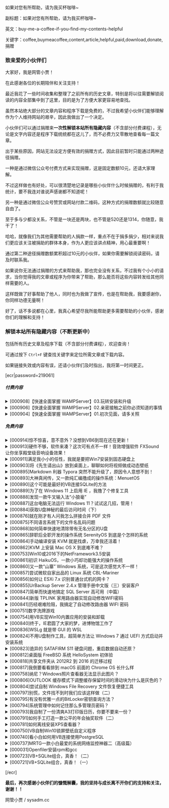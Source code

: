 如果对您有所帮助，请为我买杯咖啡~

副标题：如果对您有所帮助，请为我买杯咖啡~

英文：buy-me-a-coffee-if-you-find-my-contents-helpful

关键字：coffee,buymeacoffee,content,article,helpful,paid,download,donate,捐赠



### 致亲爱的小伙伴们

大家好，我是网管小贾！

在此感谢各位的长期陪伴和关注支持！



最近我花了一些时间收集和整理了之前所有的历史文章，特别是将以往需要解锁阅读的内容全部集中到了这里，目的是为了方便大家更容易地查找。

虽然本站绝大部分的文章内容和程序下载是免费的，不过我希望小伙伴们能够理解作为个人维持网站的艰辛，因此我做出了一个决定。

小伙伴们可以通过捐赠来**一次性解锁本站所有隐藏内容**（不含部分付费课程），无论是文字内容还是程序下载统统都在这儿了，而不必费力又零散地查看每一篇文章。



出于某些原因，网站无法设定方便有效的捐赠方式，因此目前暂时只能通过两种途径捐赠。

一种是通过微信公众号付费方式来实现捐赠，这是固定数额10元，还请大家理解。

不过这样做也有好处，可以很清楚地记录是哪些小伙伴什么时候捐赠的，有利于我统计，要不我连对谁说声感谢都不知道呢！



另一种是通过微信公众号赞赏或网站付款二维码，这种方式的捐赠数额就比较随意自由了。

至于多与少都没关系，不管是一块还是两块，也不管是520还是1314，你随意，我干了！

哈哈，就像我们为其他需要帮助的人捐款一样，重点不在于捐多捐少，相对来说我们更应该关注被捐助的群体本身，作为人更应该讲点精神，用心最重要啊！

通过第二种途径捐赠数额累积超过10元的小伙伴，如果你需要解锁阅读密码，请及时联系我。



如果说你无法通过捐赠的方式来帮助我，那也完全没有关系，不过我有个小小的请求，当你觉得我的文章或程序为你带来了帮助，那么能否将这些内容转发给其他同样需要的人。

这样既做了好事帮助了他人，同时也为我做了宣传，也是在帮助我，我要感谢你，你同样功德无量啊！



好了，话不多说都在心里，我真心希望尽我所能帮助更多需要帮助的小伙伴，感谢你们的理解和支持！



### 解锁本站所有隐藏内容（不断更新中）

包括所有历史文章及程序下载（不含部分付费课程），欢迎查询！

可通过按下 `Ctrl+F` 键查找关键字来定位所需文章或下载内容。

如果链接失效或内容有误，还请小伙伴们及时指出，我将第一时间更正。



[ecr|password=219061]



##### 付费内容

<details>
<summary>[000908]【快速全面掌握 WAMPServer】03.玩转安装和升级</summary>
文章链接：https://www.sysadm.cc/index.php/webxuexi/908-master-wampserver-quickly-and-playing-installation-and-upgrade
    <br>
    阅读密码：314580
</details>

<details>
<summary>[000906]【快速全面掌握 WAMPServer】02.亲密接触之前你必须知道的事情</summary>
    文章链接：https://www.sysadm.cc/index.php/webxuexi/906-master-wampserver-quickly-and-comprehensively-wampserver-all-you-need-to-know
    <br>
    阅读密码：229441
</details>

<details>
<summary>[000904]【快速全面掌握 WAMPServer】01.初次见面，请多关照</summary>
    文章链接：https://www.sysadm.cc/index.php/webxuexi/904-master-wampserver-quickly-and-comprehensively-nice-to-meet-you
    <br>
    阅读密码：903351
</details>


##### 免费内容

<details>
<summary>[000914]惊不惊喜，意不意外？没想到VB6到现在还在更新！</summary>
文章链接：https://www.sysadm.cc/index.php/vbbiancheng/914-pleasantly-surprised-vb6-is-still-update-up-to-now
<br>
阅读密码：309380
<br><br>
修复迷你版VB6无法安装累积更新的问题.7z (28.6K)
<br>
下载链接：https://pan.baidu.com/s/1kYwvW3n7Vgy3xxBnngmb0g
<br>
提取码：l9ca
</details>

<details>
<summary>[000913]硬件不够，软件来凑？这次可有点不一样！音效增强软件 FXSound 让你坐享殿堂级音响设备效果！</summary>
文章链接：https://www.sysadm.cc/index.php/xitongyunwei/913-hardware-is-not-enough-software-to-make-up-its-a-little-different-this-time-a-sound-quality-enhancement-software-fxsound-allow-you-to-enjoy-the-perfect-sound
<br>
阅读密码：335590
<br><br>
vcredist_2022_x64&x86.7z (33.55M)
<br>
下载链接：https://pan.baidu.com/s/1_JKMMrfQcG1RWFUA0EiX5w
<br>
提取码：265a
</details>

<details>
<summary>[000911]满足我小小的任性，我就是要把Win7安装到固态硬盘上</summary>
文章链接：https://www.sysadm.cc/index.php/xitongyunwei/911-to-satisfy-my-little-willfulness-i-just-want-to-install-win7-on-solid-state-drive
<br>
阅读密码：032280
<br><br>
更新修复补丁 HotFix.7z(6.60M)<br>
    Windows6.1-KB2990941-v3-x64.msu<br>
    Windows6.1-KB3087873-v2-x64.msu
<br>
下载链接：https://pan.baidu.com/s/1ujOdT9p6vVcVqoWvIf_YDg
<br>
提取码：8i9x
<br><br>
固态驱动程序 NVMex64.7z (1.98M)
<br>
下载链接：https://pan.baidu.com/s/1KlSGi3bjBciOl9exsbj73Q
<br>
提取码：f5y4
<br><br>
Win7.NVME.ISO.7z (3.9G)
<br>
下载链接：https://pan.baidu.com/s/1G_vCBQVWRAb3fEhz_3dI0g
<br>
提取码：iw6n
</details>

<details>
<summary>[000903]将《先生请出山》放到桌面上，聊聊如何将视频做成动态壁纸</summary>
文章链接：https://www.sysadm.cc/index.php/vbbiancheng/903-put-the-video-sir-please-come-out-to-be-an-official-onto-desktop-let-us-talk-about-how-to-make-videos-into-lively-wallpaper
<br>
阅读密码：746480
<br><br>
网管小贾的MP4动态壁纸程序(WindowsMediaPlayer).7z (106K)
<br>
下载链接：https://pan.baidu.com/s/1HYATSyA3H2YNPivAu2i6aw
<br>
提取码：gvt3
<br><br>
网管小贾的MP4动态壁纸程序(VLCMediaPlayer).7z (106K)
<br>
因 VLC 安装包较大，此压缩包不含 VLC 安装包，请到下面官网链接下载。
<br>
下载链接：https://pan.baidu.com/s/1uiSTHTdujRD62sPuj7M03A
<br>
提取码：0p0z
<br><br>
VLC Media Player(vlc-3.0.16-win32).exe (40M)
<br>
当前最新版本 3.0.16 ，切记安装 32 位。
<br>
下载链接：https://www.videolan.org/
<br><br>
《先生请出山》魔性舞步演示视频小片段
<br>
下载链接：https://pan.baidu.com/s/1PgIkBv--E3A5Dwuwt9VWvA
<br>
提取码：bg82
</details>

<details>
<summary>[000895]Markdown 利器 Typora 突然不能升级了，原因令人意想不到！</summary>
文章链接：https://www.sysadm.cc/index.php/xitongyunwei/895-why-markdown-tool-typora-cannot-be-upgraded-suddenly-the-reason-is-unexpected
<br>
阅读密码：935180
<br><br>
Windows 64位/32位
<br>
typora_0.11.18.zip (132.15M)
<br>
下载链接：https://pan.baidu.com/s/1j2wjtwxNa2SrXUXf5yAF7A
<br>
提取码：pvc6
<br><br>
Linux
<br>
Deb包: typora_0.11.18_amd64.deb (67.03M)
<br>
下载链接：https://pan.baidu.com/s/1YcvVqj2uLGfbZLiavaViHQ
<br>
提取码：gkrj
<br><br>
Tar包: Typora-linux-x64.tar.gz (Ver: 0.9.92) (89.41M)
<br>
下载链接：https://pan.baidu.com/s/15IQ7CwkIIICkjeWPZC_hdw
<br>
提取码：bq8r
<br><br>
MacOS
<br>
typora-0.11.18.dmg (15.43M)
<br>
下载链接：https://pan.baidu.com/s/1L-GqZailmveCo5lBO9hP7Q
<br>
提取码：igyi 
</details>

<details>
<summary>[000893]大神真闲传，又一款纯汇编撸成的操作系统：MenuetOS</summary>
文章链接：https://www.sysadm.cc/index.php/xitongyunwei/893-they-always-have-free-time-and-another-pure-assembly-operating-system-menuetos
<br>
阅读密码：152190
<br><br>
MenuetOS64.iso(1.45M) & MenuetOS32.iso(1.45M)
<br>
下载链接：https://pan.baidu.com/s/1tEd1eFxNDCobJKsP_YU_LA
<br>
提取码：xb07
</details>

<details>
<summary>[000890]这个可能是最好的VB连接SQLite的方法</summary>
文章链接：https://www.sysadm.cc/index.php/vbbiancheng/890-this-is-probably-the-best-way-to-connect-sqlite-with-vb
<br>
阅读密码：530001
<br><br>
网管小贾的VB+SQLite演示程序.7z(2.72M)
<br>
下载链接：https://pan.baidu.com/s/1FYOu7YvJDHkPGNv89jdltw
<br>
提取码：n2vt
</details>

<details>
<summary>[000889]为了在 Windows 11 上启用 IE ，我撸了个修复工具</summary>
文章链接：https://www.sysadm.cc/index.php/xitongyunwei/889-in-order-to-use-ie-on-windows-11-i-made-a-fix-app
<br>
阅读密码：924180
<br><br>
网管小贾的Windows11一键修复IE11工具.7z(4.93M)
<br>
下载链接：https://pan.baidu.com/s/1SmtuLev7tecxfcF08qvnJA
<br>
提取码：mmaa
<br><br>
ieframe.dll.7z(4.85M)
<br>
下载链接：https://pan.baidu.com/s/1Ys7TRwKzRWG1HAUBfkUpHw
<br>
提取码：vii4
</details>

<details>
<summary>[000888]发现一款牛叉输入法“小狼毫”</summary>
文章链接：https://www.sysadm.cc/index.php/xitongyunwei/888-i-found-a-good-rime-input-method-engine
<br>
阅读密码：531331
<br><br>
小狼毫输入法+五笔拼音组件.7z（10M）
<br>
下载链接：https://pan.baidu.com/s/1UUJT9WH5arZUXfHt1nj4FA
<br>
提取码： ug5o
</details>

<details>
<summary>[000887]这台电脑无法运行 Windows 11？试试这几招，管用！</summary>
文章链接：https://www.sysadm.cc/index.php/xitongyunwei/887-this-pc-can-not-run-windows-11-try-these-methods-they-work
<br>
阅读密码：403031
<br><br>
LanConfig.reg (1K)
<br>
下载链接：https://pan.baidu.com/s/1KHPZeOutDYKJOwprGHF8Vg
<br>
提取码：d8m4
</details>

<details>
<summary>[000884]获取U盘神秘的最后访问时间（下）</summary>
文章链接：https://www.sysadm.cc/index.php/xitongyunwei/884-getting-the-last-mysterious-attach-timestamps-of-usb-flash-disk-2
<br>
阅读密码：926091
<br><br>
网管小贾的USB时间记录查看器 XJUsbViewer (96K)
<br>
本地下载：https://pan.baidu.com/s/1ws7n840lpfTAl4PW78_kOA
<br>
提取码：8ut4
</details>

<details>
<summary>[000876]就在刚才有人问我怎么拼接合并 PDF 文件</summary>
文章链接：https://www.sysadm.cc/index.php/xitongyunwei/876-just-now-someone-asked-me-how-to-merge-pdf-files
<br>
阅读密码：938231
<br><br>
MergePDF.7z(67.8K)
<br>
下载链接：https://pan.baidu.com/s/1HLvl9F98Ypa8L20KD9EvBQ
<br>
提取码：myyq
</details>

<details>
<summary>[000875]不同语言系统下的文件名乱码问题</summary>
文章链接：https://www.sysadm.cc/index.php/vbbiancheng/875-garbled-code-problem-of-filename-in-different-language-systems
<br>
阅读密码：308180
<br><br>
网管小贾的日文乱码转换器.7z(94K)
<br>
下载链接：https://pan.baidu.com/s/1EKeT0xm89EPjvnk2ii343g
<br>
提取码：2a6m
</details>

<details>
<summary>[000868]如何简单快速地清除带有无名分区的U盘</summary>
文章链接：https://www.sysadm.cc/index.php/xitongyunwei/868-how-to-simply-and-quickly-clean-usb-stick-with-undeletable-partitions
<br>
阅读密码：937211
<br><br>
USBOOT.7z (368K)
<br>
下载链接：https://pan.baidu.com/s/1aQ4ofjm74s7-kT8h3cbenQ
<br>
提取码： mjp5 
</details>

<details>
<summary>[000865]辞职后全职开发的操作系统 SerenityOS 到底是个怎样的系统</summary>
文章链接：https://www.sysadm.cc/index.php/xitongyunwei/865-how-about-serenityos-which-i-quit-my-job-to-focus-on-it-full-time
<br>
阅读密码：028190
<br><br>
cldr-39.0.0-json-modern.zip(39.7M)
<br>
本地下载：https://pan.baidu.com/s/1aJ3Nuy-HUYmw0FH_sl3c-A
<br>
提取码：lt2e
<br><br>
现成的映像文件 serenityos.vdi (328M)
<br>
下载链接：https://pan.baidu.com/s/1K8sKlKfahjYts_MDtXpKlQ
<br>
提取码：dr9g
<br><br>
现成的映像文件 serenityos.vmdk (284M)
<br>
下载链接：https://pan.baidu.com/s/1MtbowWCP4FWYYbzAlo48eA
<br>
提取码：iw7u
</details>

<details>
<summary>[000864]手动编译安装 KVM 就是找虐，万幸我还活着！</summary>
文章链接：https://www.sysadm.cc/index.php/xitongyunwei/864-compiling-and-installing-of-kvm-is-very-troublesome-thanks-god-i-am-still-alive
<br>
阅读密码：134390
<br><br>
ninja-linux.zip(100K)
<br>
本地下载：https://pan.baidu.com/s/1zdjoZaTw7bia0r2zG_Q6mQ
<br>
提取码：6pzq
<br><br>
libvirt-daemon-drivers.zip(2.15M)
<br>
打包下载：https://pan.baidu.com/s/1F-q6QniOol-AHQhgPLtRRQ
<br>
提取码：by0m
<br><br>
gtksourceview-4.6.1.tar.xz（1.10M）
<br>
下载链接：https://pan.baidu.com/s/1ib6woV9qFXRNiy-dx4pC4w
<br>
提取码：odbu
</details>

<details>
<summary>[000862]KVM 上安装 Mac OS X 到底难不难？</summary>
文章链接：https://www.sysadm.cc/index.php/xitongyunwei/862-how-to-install-mac-os-x-on-kvm
<br>
阅读密码：304180
<br><br>
OSX-KVM.zip(15.6M)
<br>
下载链接：https://pan.baidu.com/s/1J8YYXroOwJQJiX-zV6onUg
<br>
提取码：mtqe
<br><br>
1. High_Sierra_10.13.dmg(463M)
<br>
2. Mojave_10.14.dmg(458M)
<br>
3. Catalina_10.15.dmg(475M)
<br>
4. Big_Sur_11.0.dmg(637M)
<br>
切记：需要将它们转换成 img 后才能加载使用哦！
<br>
下载链接：https://pan.baidu.com/s/164XkIjobx8oaWAsmPtG9OQ
<br>
提取码：n7i6
<br><br>
MacOSX.xml.zip(29.9K)
<br>
下载链接：https://pan.baidu.com/s/1gRUYtxHqe1oKJYQw0sBYCA
<br>
提取码：me4f
</details>

<details>
<summary>[000753]Win10或2016下的NetFramework3.5安装</summary>
文章链接：https://www.sysadm.cc/index.php/xitongyunwei/753-win10-2016-net-framework-35
<br>
阅读密码：109131
<br><br>
网管小贾自制脱机安装卸载Netframework3.5组件批处理程序
<br>
https://pan.baidu.com/s/10AqjucEAvacW2hnLFg3ZBg
<br>
提取码：k3e4
</details>

<details>
<summary>[000861]初识 HaikuOS，一款小巧却功能强大的操作系统</summary>
文章链接：https://www.sysadm.cc/index.php/xitongyunwei/861-first-met-haiku-a-small-but-powerful-os
<br>
阅读密码：220280
<br><br>
haiku-r1beta3-x86_64-anyboot.iso(718M)
<br>
下载链接：https://pan.baidu.com/s/1PGX-JQlZOaglgHekWeAmWA
<br>
提取码：nbh2
</details>

<details>
<summary>[000860]又一款“山寨” Windows 系统，可是这次感觉大不一样！</summary>
文章链接：https://www.sysadm.cc/index.php/xitongyunwei/860-another-windows-like-system-but-this-time-it-feels-very-different
<br>
阅读密码：002390
<br><br>
ReactOS-0.4.13-release-28-g5724391-iso.zip(120M)
<br>
下载链接：https://pan.baidu.com/s/1AivPDpDS7XoIlqunxQRMcw
<br>
提取码：xtfw
</details>

<details>
<summary>[000857]尝试微软自家出品的 Linux 系统 CBL-Mariner</summary>
文章链接：https://www.sysadm.cc/index.php/xitongyunwei/857-test-cbl-mariner-which-is-linux-from-microsoft
<br>
阅读密码：436501
<br><br>
CBL-Mariner.7z (483M)
<br>
下载链接：https://pan.baidu.com/s/1KbcC3UmbBg9zl6Sky-musA
<br>
提取码：4n10
<br><br>
core-legacycore-1.0.20210728.1236.vhdx (632.00M)
<br>
下载链接：https://pan.baidu.com/s/1SZeNkkYjkkQFlvSAsqeRdQ
<br>
提取码：0qyv
<br><br>
core-legacycore-1.0.20210728.1250.vhd (2.00G)
<br>
下载链接：https://pan.baidu.com/s/1YFhYB-6aYCkdoTn2LeGBHw
<br>
提取码：gyok
<br><br>
meta-user-data.iso (366K)
<br>
下载链接：https://pan.baidu.com/s/1Qtgw1Qi2xLywUW7pmneW6w
<br>
提取码：5yqz
<br><br>
完整版可引导 full-1.0.20210728.1317.iso (677.03M)
<br>
下载链接：链接：https://pan.baidu.com/s/11dEA6ceo292WynXYmdYdSg
<br>
提取码：25w0
</details>

<details>
<summary>[000856]如何让 ESXi 7.x 识别普通台式机的网卡？</summary>
文章链接：https://www.sysadm.cc/index.php/xitongyunwei/856-how-to-make-esxi-7-x-recognize-the-network-adapt-card-of-desktop-pc
<br>
阅读密码：757190
<br><br>
驱动注入工具
<br>
ESXi-Customizer-PS-2.8.1.zip
<br>
下载链接：https://pan.baidu.com/s/1kPbFlEbLCbVt3atfDJjkkw
<br>
提取码：txr7
<br><br>
USB 网卡驱动
<br>
ESXi702-VMKUSB-NIC-FLING-47140841-component-18150468.zip
<br>
下载链接：https://pan.baidu.com/s/10mHYyy7lnqkfyOYomeAa6w
<br>
提取码：sn1k
<br><br>
ESXi 7.0U2a 扩展包
<br>
VMware-ESXi-7.0U2a-17867351-depot.zip
<br>
下载链接：https://pan.baidu.com/s/19u7zklSSPMKs8RfD7N7OSg
<br>
提取码：0v26
<br><br>
ESXi-7.0U2a-VMKUSB-NIC-FLING.ISO (388M)
<br>
SHA256: 74D05ECC728EC565CA9EEF57928F4B1F86EC3F7005DF2AED395352B748B176E2
<br>
下载链接：https://pan.baidu.com/s/1Wn4tARpUzqGSFRjQvXm6aA
<br>
提取码：o95m
</details>

<details>
<summary>[000855]UrBackup Server 2.4.x 管理手册中文版（三）安装客户</summary>
文章链接：https://www.sysadm.cc/index.php/xitongyunwei/855-administration-manual-for-urbackup-server-3
<br>
阅读密码：955380
<br><br>
批量部署UrBackup客户端脚本.py.7z
<br>
下载链接：https://pan.baidu.com/s/1IWkkh0zH1CZCRUb7iI3MkA
<br>
提取码：rzd4
<br><br>
UrBackup Client 2.0.29.pkg.7z (5.05M)
<br>
下载链接：https://pan.baidu.com/s/1GhT3s7f65W5QOi6KPL4k3g
<br>
提取码：bzdv
</details>

<details>
<summary>[000847]简单而快速地搞定 SQL Server 高可用（中篇）</summary>
文章链接：https://www.sysadm.cc/index.php/xitongyunwei/847-simple-and-fast-solution-to-always-on-high-availability-of-sql-server-2
<br>
阅读密码：230580
<br><br>
当前搬运最新版 SSMS 18.9.1 (651M)
<br>
下载链接：https://pan.baidu.com/s/1xJFE9O0rYfA1pyiETFHxoQ
<br>
提取码：4fb6
<br><br>
Net Framework 4.7.2 (80M)
<br>
下载链接：https://pan.baidu.com/s/1JuMgYPpBVzPxLuvGdgdWug
<br>
提取码：piif
<br><br>
以上证书生成导入脚本下载：
<br>
下载链接：https://pan.baidu.com/s/1LmBitugDmnF8cwZ4LFgLJA
<br>
提取码：92du
</details>

<details>
<summary>[000844]新版 TPLINK 家用路由器实现自动修改WIFI密码</summary>
文章链接：https://www.sysadm.cc/index.php/xitongyunwei/844-tplink-router-how-to-change-wifi-password-automatically-everyday
<br>
阅读密码：146580
<br><br>
完整油猴代码下载：
<br>
下载链接：https://pan.baidu.com/s/1rpV4vjiO8MmMUtmNDMQwDQ
<br>
提取码：dal7
</details>

<details>
<summary>[000841]历经艰难险阻，我搞定了自动修改路由器 WIFI 密码</summary>
文章链接：https://www.sysadm.cc/index.php/xitongyunwei/841-after-a-lot-of-difficulties-i-resolved-issue-to-change-wifi-password-of-router-automatically
<br>
阅读密码：613290
<br><br>
定时修改路由器 WIFI 密码.7z (29.5K)
<br>
下载链接：https://pan.baidu.com/s/1I-Vg-WWwwJbMfu0jXNp64A
<br>
提取码：w8lw
</details>

<details>
<summary>[000751]数字洗牌游戏</summary>
文章链接：https://www.sysadm.cc/index.php/vbbiancheng/751-vb-shuffle-game
<br>
阅读密码：748101
<br><br>
数字洗牌游戏.7z (49K)
<br>
下载链接：https://pan.baidu.com/s/1wuG0-sLNkvQi2865WwRLMQ
<br>
提取码：4pzt
</details>

<details>
<summary>[000754]用VB实现Win10内置应用的安装和卸载</summary>
文章链接：https://www.sysadm.cc/index.php/vbbiancheng/754-vb-win10-appxpackage-remove
<br>
阅读密码：359122
<br><br>
https://pan.baidu.com/s/1fFmHgj3L1G2Uf0rOwLVWtw
<br>
提取码：cphz
</details>

<details>
<summary>[000840]终于，IE君圆了大家的梦，进博物馆工作了</summary>
文章链接：https://www.sysadm.cc/index.php/xitongyunwei/840-finally-mr-ie-realized-our-dreams-and-went-to-work-in-the-museum
<br>
阅读密码：005190
<br><br>
IE 6.0 (52.4M)
<br>
使用平台：Windows 2000
<br>
下载链接：https://pan.baidu.com/s/107p475WqZ80qwMstxL3Htw
<br>
提取码：kfr8
<br><br>
IE 7.0 (20.9M) 含卸载工具
<br>
使用平台：Windows XP
<br>
下载链接：https://pan.baidu.com/s/1J9A0VGtR9M5Cd03w2NLmUw
<br>
提取码：095r
<br><br>
IE 8.0 (16.0M)
<br>
使用平台：Windows XP
<br>
下载链接：https://pan.baidu.com/s/1avPcFOcGbD3fc1SSEaPbuQ
<br>
提取码：pcd5
<br><br>
IE 11 (48.9M) for x86
<br>
使用平台：Windows 7 32位
<br>
下载链接：https://pan.baidu.com/s/1GdPa2EU8aA8IUUjkQ_2fUg
<br>
提取码：2dqn
<br><br>
IE 11 (91.8M) for x64
<br>
使用平台：Windows 7 64位
<br>
下载链接：https://pan.baidu.com/s/1B8mygIriqkIldkrDtcymXA
<br>
提取码：a3yj
</details>

<details>
<summary>[000836]WSLg 就是带 GUI 的 WSL</summary>
文章链接：https://www.sysadm.cc/index.php/xitongyunwei/836-wslg-is-short-for-windows-subsystem-for-linux-gui
<br>
阅读密码：111011
<br><br>
独立安装包 Ubuntu 20.04
<br>
下载链接：https://pan.baidu.com/s/13JSInkNVBX2xIL6gLrNlZw
<br>
提取码：4gdi
<br><br>
独立安装包 Ubuntu 18.04
<br>
下载链接：https://pan.baidu.com/s/1k6qFBcABOvrblsle6HZIqg
<br>
提取码：est7
</details>

<details>
<summary>[000824]不用U盘制作工具，超简单方法让 Windows 7 通过 UEFI 方式启动并安装系统</summary>
文章链接：https://www.sysadm.cc/index.php/xitongyunwei/824-simple-way-usb-stick-install-windows-7-through-uefi-without-usb-making-tools
<br>
阅读密码：052231
<br><br>
Win7_UEFI_启动所需文件.7z(507K)
<br>
下载链接：https://pan.baidu.com/s/1b9_TP20CmXeOQjccWH7cOA
<br>
提取码：tcll
</details>

<details>
<summary>[000823]诡异的 SATAFIRM S11 硬盘问题，重启数据自动还原？</summary>
文章链接：https://www.sysadm.cc/index.php/xitongyunwei/823-strange-satafirm-s11-hard-disk-problem-restart-data-auto-restore
<br>
阅读密码：427290
<br><br>
修复程序 repairs11.rar
<br>
下载链接：https://pan.baidu.com/s/1xZhl5w2MsDQXYT4v6vONmQ
<br>
提取码：epsy
<br><br>
查看硬盘固件编号 phison_flash_id.rar
<br>
下载链接：https://pan.baidu.com/s/1515N_Nea4skOrmCoWUOj8w
<br>
提取码：ruqk
<br><br>
PS3111 固件文件 firmware_ps3111.rar
<br>
下载链接：https://pan.baidu.com/s/1VIBTSe_OjNfyrEYawVzP8A
<br>
提取码： ag1p
<br><br>
刷新固件工具 s11-flasher.rar
<br>
下载链接：https://pan.baidu.com/s/12pR3vq2-sUgH_Ae04N0A3g
<br>
提取码：lph6
</details>

<details>
<summary>[000812]桌面版 FreeBSD 系统 HelloSystem 初体验</summary>
文章链接：https://www.sysadm.cc/index.php/xitongyunwei/812-first-experience-of-desktop-system-hellosystem-which-based-on-freebsd
<br>
阅读密码：836380
<br><br>
hello-0.5.0_0E12-FreeBSD-12.2-amd64.iso (1.74G)
<br>
下载链接：https://pan.baidu.com/s/1jhOwF1cXSdvgJZx4apNBQw
<br>
提取码：dm80
</details>

<details>
<summary>[000818]共享文件夹从 2012R2 到 2016 的迁移过程</summary>
文章链接：https://www.sysadm.cc/index.php/xitongyunwei/818-windows-share-service-migration-from-2012r2-to-2016
<br>
阅读密码：751221
<br><br>
2016 适用于 2012R2 的迁移工具（3.98M）
<br>
下载链接：https://pan.baidu.com/s/1Zqt66It2NMEjKvvmjui8bw
<br>
提取码：bo0x
</details>

<details>
<summary>[000817]我倒要看看排到 macOS 前面的 Chrome OS 长什么样</summary>
文章链接：https://www.sysadm.cc/index.php/xitongyunwei/817-chrome-os-ranks-above-macos
<br>
阅读密码：952451
<br><br>
cloudready-free-87.4.22-64bit.zip (1.17G)
<br>
下载链接：https://pan.baidu.com/s/13l4iQjsvVKOlvkfVfavHeA
<br>
提取码：aj73
<br><br>
CloudReady-Home-v83-x64.ova (2.39G)
<br>
下载链接：https://pan.baidu.com/s/1W9ORYdg9oAIBxoqiLtQmRw
<br>
提取码：p6n7
<br><br>
VMware-player-16.1.0-17198959.exe (215.38M)
<br>
下载链接：https://pan.baidu.com/s/1SE6UMzB5xW0WvRhby2gbXw
<br>
提取码：uh51
</details>

<details>
<summary>[000758]纳尼？Windows照片查看器无法显示此图片？</summary>
文章链接：https://www.sysadm.cc/index.php/xitongyunwei/758-windows-photo-viewer-can-not-review
<br>
阅读密码：303111
<br><br>
简易转换程序 convert.7z
<br>
下载链接：https://pan.baidu.com/s/1VdiVTPMHMANpnOTKrDC_2A
<br>
提取码：dbcl
</details>

<details>
<summary>[000806]OUTLOOK 缓存模式下调整缓存保留时间的滑动块为什么是灰色的？</summary>
文章链接：https://www.sysadm.cc/index.php/xitongyunwei/806-why-is-the-slider-that-adjusts-the-cache-retention-time-greyed-out-within-outlook-cached-mode
<br>
阅读密码：307551
<br><br>
网管小贾的Outlook邮件缓存保留时间调节器(3.13M)
<br>
下载链接：https://pan.baidu.com/s/1wUwwd0RpUVAz9C5X4X2z_w
<br>
提取码：onsq
<br>
注册密钥：6D29CD8439C0C9B71B0FCA65C5475A29
</details>

<details>
<summary>[000804]尝试自制 Windows File Recovery 文件恢复便捷工具</summary>
文章链接：https://www.sysadm.cc/index.php/vbbiancheng/804-i-made-a-convenient-tool-for-windows-file-recovery
<br>
阅读密码：659090
<br><br>
Windows File Recovery 文件恢复便捷工具（264.54K）
<br>
运行环境：Windows 10 （19041.0以下也可用）
<br>
注意事项：请下载后解压至非中文字符文件夹路径中使用
<br>
下载链接：https://pan.baidu.com/s/1uaE0S88w7JbZv9eQR8XaAA
<br>
提取码：pe06
<br>
注册密钥：2F5B74C77503A9DE3BB31309B2CE57CA
</details>

<details>
<summary>[000797]别慌，文件找不到时我们应该这样做（二）</summary>
文章链接：https://www.sysadm.cc/index.php/vbbiancheng/797-how-should-we-do-when-the-document-can-not-be-found-2
<br>
阅读密码：742551
<br><br>
网管小贾的文件搜索器（2.86M）
<br>
下载链接：https://pan.baidu.com/s/1EShzxJxysaJkTXIPRyM9eQ
<br>
提取码：7a3i
<br>
注册密钥：31D0005A1608CEA39D76D8B0419F5851
</details>

<details>
<summary>[000795]有没有优雅一点的BitLocker密钥查询方法？</summary>
文章链接：https://www.sysadm.cc/index.php/xitongyunwei/795-is-there-an-elegant-bitlocker-key-query-method
<br>
阅读密码：826090
<br><br>
网管小贾的BitLocker查询器（46.55K）
<br>
下载链接：https://pan.baidu.com/s/1tmGwWIZbU_2uoNCeCaNe5w
<br>
提取码：4alw
<br>
注册密钥：31D0005A1608CEA39D76D8B0419F5851
</details>

<details>
<summary>[000794]系统管理中如何记住那么多管理员密码？</summary>
文章链接：https://www.sysadm.cc/index.php/xitongyunwei/794-how-to-remember-so-many-administrator-passwords-in-system-management
<br>
阅读密码：518321
<br><br>
网管小贾的密码管理器（3.09M）
<br>
（程序登录：帐号admin，密码123）
<br>
下载链接：https://pan.baidu.com/s/1-hBue8qeavcH4bz9EZtHrg
<br>
提取码：74x6
<br>
注册密钥：AEB5A5A4A1B3A45A109F839199EEE27D
</details>

<details>
<summary>[000793]我自制了一份清爽A3打印版日历，你要不要来一份？</summary>
文章链接：https://www.sysadm.cc/index.php/vbbiancheng/793-how-to-make-a-calendar-of-a3-printed-version
<br>
阅读密码：739321
<br><br>
2022年日历（清爽A3打印版）@网管小贾(203K)
<br>
下载链接：https://pan.baidu.com/s/1TZi9erfzakIKC7wnQIgpFQ
<br>
提取码：jz50
</details>

<details>
<summary>[000791]如何手工打造一款公平的年会抽奖软件（二）</summary>
文章链接：https://www.sysadm.cc/index.php/vbbiancheng/791-how-to-make-a-fair-annual-meeting-1uck-draw-software-2
<br>
阅读密码：306161
<br><br>
网管小贾的抽奖软件（3.81M）
<br>
下载链接：https://pan.baidu.com/s/1lx9esi_jrMSA07GrDzlfEw
<br>
提取码：nbbv
<br>
注册密钥：B3332F11F5939CB5D34074F4833FE5F3
<br><br>
60个年会抽奖背景.7z (15.81M)
<br>
下载链接：https://pan.baidu.com/s/1gxJvDlx6fm2IuIkx7PjC1Q
<br>
提取码：e9il
<br>
解压密码：www.sysadm.cc
</details>

<details>
<summary>[000781]如何离线安装XPS查看器？</summary>
文章名称：https://www.sysadm.cc/index.php/xitongyunwei/781-how-to-install-xps-viewer-offline
<br>
阅读密码：754151
<br><br>
Xps-Viewer-Win10_2004.7z
<br>
下载链接：https://pan.baidu.com/s/12mFWsCwM19AvC8bgNarcMw
<br>
提取码：z9ms
<br>
解压密码：www.sysadm.cc
<br><br>
Xps-Viewer-Win10_1909.7z
<br>
下载链接：https://pan.baidu.com/s/17CfxgPo2EujxFgzrR4QNIw
<br>
提取码：d6q9
<br><br>
Xps-Viewer-Win10_LTSC.7z
<br>
下载链接：https://pan.baidu.com/s/1qSv4x-uEJ3jc23PHuIEZfg
<br>
提取码：aaf1
</details>

<details>
<summary>[000750]VB自制Win10锁屏壁纸自定义程序</summary>
文章链接：https://www.sysadm.cc/index.php/vbbiancheng/750-win10-lock-screen-image
<br><br>
下载链接：https://pan.baidu.com/s/1FZ7BEZgFJnGLFAwKi3Bbuw
<br>
提取码：mbjo
</details>

<details>
<summary>[000740]看小白如何用VB连接使用PostgreSQL</summary>
文章链接：https://www.sysadm.cc/index.php/vbbiancheng/740-vb-postgresql
<br>
阅读密码：124104
<br><br>
演示数据库导入程序
<br>
下载链接：https://pan.baidu.com/s/1te_OmDE6QrjsU3Wlyg_bTQ
<br>
提取码：0i98
<br>
解压缩密码：www.sysadm.cc 
<br>
下载文件后解压，使用以下命令导入 PostgreSQL 数据库。
<br>
# postgres是你的用户名
<br>
# db: database1 | schema: schema1 | table: table1
<br>
psql -Upostgres database1 < database1.sql
</details>

<details>
<summary>[000737]MRTG一款小白最爱的系统网络监控神器二（高级篇）</summary>
文章链接：https://www.sysadm.cc/index.php/xitongyunwei/737-mrtg-config
<br>
阅读密码：150850
<br><br>
cfgMaker.bat --- 生成配置文件
<br>
indexMaker.bat --- 生成页面文件
<br>
instsrv.bat 密码 --- 安装服务
<br>
doAll.bat 密码 --- 整合以上三项一次搞定
<br>
MRTG自定义页面模板.7z
<br>
下载链接：https://pan.baidu.com/s/1S-T0H-BiRuRA5oxrhFORNw
<br>
提取码：yv74
</details>

<details>
<summary>[000031]Openfiler安装rpm和gcc</summary>
文章链接：https://www.sysadm.cc/index.php/xitongyunwei/31-openfiler-rpm-gcc
<br>
阅读密码：094210
<br><br>
RPM文件
<br>
下载链接：https://pan.baidu.com/s/1aZ4zKdD9rtuIo7jALdBTHw
<br>
提取码：67k4
<br><br>
可直接使用的RPM解压后文件
<br>
下载链接：https://pan.baidu.com/s/1cEIitOFFY2bwviEMlascCQ
<br>
提取码：nf43
<br><br>
YUM文件（含GCC）
<br>
下载链接：https://pan.baidu.com/s/1nGy0Kzlvs7Oa-rHK-SpWvw
<br>
提取码：5es9
<br><br>
sk98lin网卡驱动
<br>
下载链接：https://pan.baidu.com/s/19v4HpFh9hhE5dge-KHbEVQ
<br>
提取码：r1dl
</details>

<details>
<summary>[000723]VB+SQLite组合，真香！（二）</summary>
文章链接：https://www.sysadm.cc/index.php/vbbiancheng/723-vb-sqlite-2
<br>
阅读密码：150846
<br><br>
VB_SQLite组合，真香演示之二.7z
<br>
下载链接：https://pan.baidu.com/s/1ymfrCZhex2xx1mmnAFTN1A
<br>
提取码：4zy1
<br>
解压密码：www.sysadm.cc
</details>

<details>
<summary>[000721]VB+SQLite组合，真香！（一）</summary>
文章链接：https://www.sysadm.cc/index.php/vbbiancheng/721-vb-sqlite
<br>
阅读密码：221300
<br><br>
VB_SQLite组合，真香演示之一.7z
<br>
下载链接：https://pan.baidu.com/s/1h90iUS2e389y9T0w2I_1eQ
<br>
提取码：vu66
<br>
解压密码：www.sysadm.cc
</details>



[/ecr]



**最后，再次感谢小伙伴们的慷慨解囊，我的坚持与成长离不开你们的支持和关注，谢谢！！**

网管小贾 / sysadm.cc

